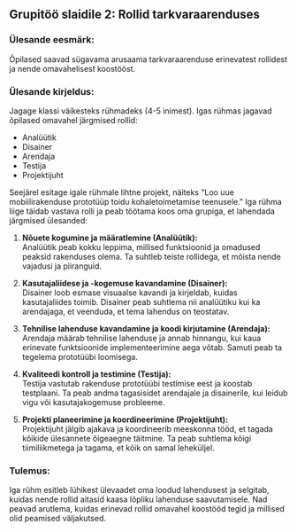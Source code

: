 ## **Grupitöö slaidile 2: Rollid tarkvaraarenduses**

### Ülesande eesmärk:
Õpilased saavad sügavama arusaama tarkvaraarenduse erinevatest rollidest ja nende omavahelisest koostööst.

### Ülesande kirjeldus:
Jagage klassi väikesteks rühmadeks (4-5 inimest). Igas rühmas jagavad õpilased omavahel järgmised rollid:
- Analüütik
- Disainer
- Arendaja
- Testija
- Projektijuht

Seejärel esitage igale rühmale lihtne projekt, näiteks "Loo uue mobiilirakenduse prototüüp toidu kohaletoimetamise teenusele." Iga rühma liige täidab vastava rolli ja peab töötama koos oma grupiga, et lahendada järgmised ülesanded:

1. **Nõuete kogumine ja määratlemine (Analüütik):**  
   Analüütik peab kokku leppima, millised funktsioonid ja omadused peaksid rakenduses olema. Ta suhtleb teiste rollidega, et mõista nende vajadusi ja piiranguid.

2. **Kasutajaliidese ja -kogemuse kavandamine (Disainer):**  
   Disainer loob esmase visuaalse kavandi ja kirjeldab, kuidas kasutajaliides toimib. Disainer peab suhtlema nii analüütiku kui ka arendajaga, et veenduda, et tema lahendus on teostatav.

3. **Tehnilise lahenduse kavandamine ja koodi kirjutamine (Arendaja):**  
   Arendaja määrab tehnilise lahenduse ja annab hinnangu, kui kaua erinevate funktsioonide implementeerimine aega võtab. Samuti peab ta tegelema prototüübi loomisega.

4. **Kvaliteedi kontroll ja testimine (Testija):**  
   Testija vastutab rakenduse prototüübi testimise eest ja koostab testplaani. Ta peab andma tagasisidet arendajale ja disainerile, kui leidub vigu või kasutajakogemuse probleeme.

5. **Projekti planeerimine ja koordineerimine (Projektijuht):**  
   Projektijuht jälgib ajakava ja koordineerib meeskonna tööd, et tagada kõikide ülesannete õigeaegne täitmine. Ta peab suhtlema kõigi tiimiliikmetega ja tagama, et kõik on samal leheküljel.

### Tulemus:
Iga rühm esitleb lühikest ülevaadet oma loodud lahendusest ja selgitab, kuidas nende rollid aitasid kaasa lõpliku lahenduse saavutamisele. Nad peavad arutlema, kuidas erinevad rollid omavahel koostööd tegid ja millised olid peamised väljakutsed.
